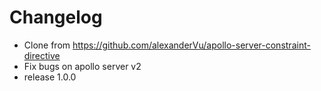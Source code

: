 # Changelog

- Clone from https://github.com/alexanderVu/apollo-server-constraint-directive
- Fix bugs on apollo server v2
- release 1.0.0